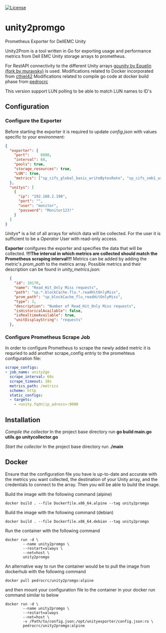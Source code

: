 [![License](https://img.shields.io/badge/License-Apache%202.0-blue.svg)](https://opensource.org/licenses/Apache-2.0)

# unity2promgo
Prometheus Exporter for DellEMC Unity

Unity2Prom is a tool written in Go for exporting usage and performance metrics from Dell EMC Unity storage arrays to prometheus.

For RestAPI connectivity to the different Unity arrays [gounity by Equelin (fork by muravsky)](https://github.com/muravsky/gounity.git) is used.
Modifications related to Docker incorporated from [cthiel42](https://github.com/cthiel42/unity2promgo/)
Modifications related to compile go code at docker build phase from [pedrocrc](https://github.com/pedrocrc)

This version support LUN polling to be able to match LUN names to ID's

## Configuration
### Configure the Exporter
Before starting the exporter it is required to update *config.json* with values specific to your environment:
```json
{
  "exporter": {
    "port":     8080,
    "interval": 60,
    "pools": true,
    "storage_resources": true,
    "LUN": true,
    "metrics": ["sp_cifs_global_basic_writeBytesRate", "sp_cifs_smb1_usage_currentConnections","sp_net_device_pktsInRate","sp_net_device_pktsOut"]
  },
  "unitys": [
    {
      "ip": "192.168.2.190",
      "port": "",
      "user": "monitor",
      "password": "Monitor123!"
    }
  ]
}
```
*Unitys** is a list of all arrays for which data will be collected.
For the user it is sufficient to be a *Operator* User with read-only access.

**Exporter** conifgures the exporter and specifies the data that will be collected.
**!!!The interval in which metrics are collected should match the Prometheus scraping interval!!!**
Metrics can be added by adding the metric's *prom_path* to the metrics array.
Possible metrics and their description can be found in *unity_metrics.json*:

```json
  {
    "id": 10170,
    "name": "Read_Hit_Only Miss requests",
    "path": "sp.*.blockCache.flu.*.readHitOnlyMiss",
    "prom_path": "sp_blockCache_flu_readHitOnlyMiss",
    "type": 3,
    "description": "Number of Read_Hit_Only Miss requests",
    "isHistoricalAvailable": false,
    "isRealtimeAvailable": true,
    "unitDisplayString": "requests"
  },
```

### Configure Prometheus Scrape Job

In order to configure Prometheus to scrape the newly added metric it is requried to add another scrape_config entriy to the 
promehteus configuration file:
```yaml
scrape_configs:
- job_name: unity2go  
  scrape_interval: 60s
  scrape_timeout: 10s
  metrics_path: /metrics
  scheme: http
  static_configs:
  - targets:
    - <unity.fqdn|ip_adress>:9090    
```

## Installation

*Compile the collector*
In the project base directory run
**go build main.go utils.go unitycollector.go**

*Start the collector*
In the project base directory run
**./main**

## Docker
Ensure that the configuration file you have is up-to-date and accurate with the metrics you want collected, the destination of your Unity array, and the credentials to connect to the array. Then you will be able to build the image.

Build the image with the following command (alpine)
```
docker build . --file Dockerfile.x86_64.alpine --tag unity2promgo
```
Build the image with the following command (debian)
```
docker build . --file Dockerfile.x86_64.debian --tag unity2promgo
```
Run the container with the following command
```
docker run -d \
        --name unity2promgo \
        --restart=always \
        --net=host \
        unity2promgo
```

An alternative way to run the container would be to pull the image from dockerhub with the following command
```
docker pull pedrocrc/unity2promgo:alpine
```
and then mount your configuration file to the container in your docker run command similar to below
```
docker run -d \
        --name unity2promgo \
        --restart=always 
        --net=host \ 
        -v /Path/to/config.json:/opt/unityexporter/config.json:ro \ 
        pedrocrc/unity2promgo:alpine
```
